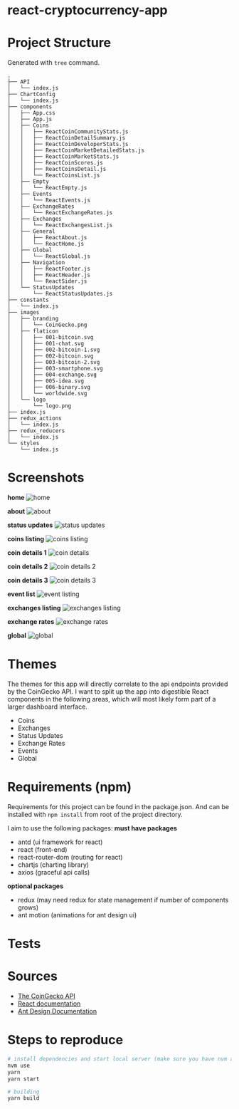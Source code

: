 # react-cryptocurrency-app
# Project Structure 
Generated with `tree` command.
```
.
├── API
│   └── index.js
├── ChartConfig
│   └── index.js
├── components
│   ├── App.css
│   ├── App.js
│   ├── Coins
│   │   ├── ReactCoinCommunityStats.js
│   │   ├── ReactCoinDetailSummary.js
│   │   ├── ReactCoinDeveloperStats.js
│   │   ├── ReactCoinMarketDetailedStats.js
│   │   ├── ReactCoinMarketStats.js
│   │   ├── ReactCoinScores.js
│   │   ├── ReactCoinsDetail.js
│   │   └── ReactCoinsList.js
│   ├── Empty
│   │   └── ReactEmpty.js
│   ├── Events
│   │   └── ReactEvents.js
│   ├── ExchangeRates
│   │   └── ReactExchangeRates.js
│   ├── Exchanges
│   │   └── ReactExchangesList.js
│   ├── General
│   │   ├── ReactAbout.js
│   │   └── ReactHome.js
│   ├── Global
│   │   └── ReactGlobal.js
│   ├── Navigation
│   │   ├── ReactFooter.js
│   │   ├── ReactHeader.js
│   │   └── ReactSider.js
│   └── StatusUpdates
│       └── ReactStatusUpdates.js
├── constants
│   └── index.js
├── images
│   ├── branding
│   │   └── CoinGecko.png
│   ├── flaticon
│   │   ├── 001-bitcoin.svg
│   │   ├── 001-chat.svg
│   │   ├── 002-bitcoin-1.svg
│   │   ├── 002-bitcoin.svg
│   │   ├── 003-bitcoin-2.svg
│   │   ├── 003-smartphone.svg
│   │   ├── 004-exchange.svg
│   │   ├── 005-idea.svg
│   │   ├── 006-binary.svg
│   │   └── worldwide.svg
│   └── logo
│       └── logo.png
├── index.js
├── redux_actions
│   └── index.js
├── redux_reducers
│   └── index.js
└── styles
    └── index.js
```

# Screenshots

**home**
![home](https://github.com/danielc92/react-crypto-app/blob/master/screenshots/Screen%20Shot%202019-07-29%20at%202.00.44%20pm.jpg)

**about**
![about](https://github.com/danielc92/react-crypto-app/blob/master/screenshots/Screen%20Shot%202019-07-29%20at%202.01.08%20pm.jpg)

**status updates**
![status updates](https://github.com/danielc92/react-crypto-app/blob/master/screenshots/Screen%20Shot%202019-07-29%20at%201.59.49%20pm.jpg)

**coins listing**
![coins listing](https://github.com/danielc92/react-crypto-app/blob/master/screenshots/Screen%20Shot%202019-07-29%20at%201.59.56%20pm.jpg)

**coin details 1**
![coin details](https://github.com/danielc92/react-crypto-app/blob/master/screenshots/Screen%20Shot%202019-07-29%20at%201.59.49%20pm.jpg)

**coin details 2**
![coin details 2](https://github.com/danielc92/react-crypto-app/blob/master/screenshots/Screen%20Shot%202019-07-29%20at%202.00.04%20pm.jpg)

**coin details 3**
![coin details 3](https://github.com/danielc92/react-crypto-app/blob/master/screenshots/Screen%20Shot%202019-07-29%20at%202.00.07%20pm.jpg)

**event list**
![event listing](https://github.com/danielc92/react-crypto-app/blob/master/screenshots/Screen%20Shot%202019-07-29%20at%202.00.16%20pm.jpg)

**exchanges listing**
![exchanges listing](https://github.com/danielc92/react-crypto-app/blob/master/screenshots/Screen%20Shot%202019-07-29%20at%202.00.31%20pm.jpg)

**exchange rates**
![exchange rates](https://github.com/danielc92/react-crypto-app/blob/master/screenshots/Screen%20Shot%202019-07-29%20at%202.00.36%20pm.jpg)

**global**
![global](https://github.com/danielc92/react-crypto-app/blob/master/screenshots/Screen%20Shot%202019-07-29%20at%202.00.40%20pm.jpg)


# Themes
The themes for this app will directly correlate to the api endpoints provided by the CoinGecko API. I want to split up the app into digestible React components in the following areas, which will most likely form part of a larger dashboard interface.

- Coins
- Exchanges
- Status Updates
- Exchange Rates
- Events
- Global

# Requirements (npm)
Requirements for this project can be found in the package.json. And can be installed with `npm install` from root of the project directory.

I aim to use the following packages:
**must have packages**
- antd (ui framework for react)
- react (front-end)
- react-router-dom (routing for react)
- chartjs (charting library)
- axios (graceful api calls)

**optional packages**
- redux (may need redux for state management if number of components grows)
- ant motion (animations for ant design ui)


# Tests

# Sources
- [The CoinGecko API](https://www.coingecko.com/en/api#)
- [React documentation](https://reactjs.org/docs/getting-started.html)
- [Ant Design Documentation](https://ant.design/docs/react/introduce)

# Steps to reproduce

```sh
# install dependencies and start local server (make sure you have nvm and yarn installed beforehand)
nvm use
yarn
yarn start

# building
yarn build
```
